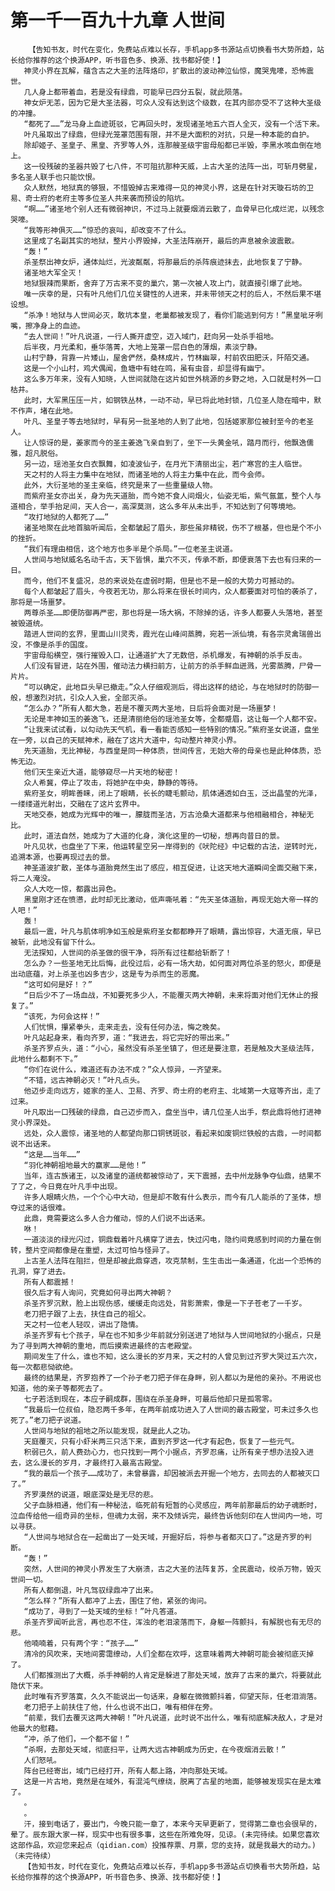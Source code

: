 # 第一千一百九十九章 人世间
        【告知书友，时代在变化，免费站点难以长存，手机app多书源站点切换看书大势所趋，站长给你推荐的这个换源APP，听书音色多、换源、找书都好使！】
       神灵小界在瓦解，蕴含古之大圣的法阵烙印，扩散出的波动神泣仙惊，魔哭鬼嚎，恐怖震世。
       几人身上都带着血，若是没有绿鼎，可能早已四分五裂，就此陨落。
       神女炉无恙，因为它是大圣法器，可众人没有达到这个级数，在其内部亦受不了这种大圣级的冲撞。
       “都死了……”龙马身上血迹斑驳，它再回头时，发现诸圣地五六百人全灭，没有一个活下来。
       叶凡虽取出了绿鼎，但绿光笼罩范围有限，并不是大面积的对抗，只是一种本能的自护。
       除却姬子、圣皇子、黑皇、齐罗等人外，连那艘圣级宇宙母船都已半毁，李黑水咳血倒在地上。
       这一役残破的圣器共毁了七八件，不可阻抗那种天威，上古大圣的法阵一出，可斩月劈星，多名圣人联手也只能饮恨。
       众人默然，地狱真的够狠，不惜毁掉古来难得一见的神灵小界，这是在针对天璇石坊的卫易、奇士府的老府主等多位圣人共来袭而预设的陷坑。
       “啊……”诸圣地个别人还有微弱神识，不过马上就要烟消云散了，血骨早已化成烂泥，以残念哭嚎。
       “我等形神俱灭……”惊恐的哀叫，却改变不了什么。
       这里成了名副其实的地狱，整片小界毁掉，大圣法阵崩开，最后的声息被余波震散。
       “轰！”
       杀圣祭出神女炉，通体灿烂，光波粼粼，将那最后的杀阵痕迹抹去，此地恢复了宁静。
       诸圣地大军全灭！
       地狱狠辣而果断，舍弃了万古来不变的巢穴，第一次被人攻上门，就直接引爆了此地。
       唯一庆幸的是，只有叶凡他们几位关键性的人进来，并未带领天之村的后人，不然后果不堪设想。
       “杀净！地狱与人世间必灭，敢坑本皇，老巢都被发现了，看你们能逃到何方！”黑皇呲牙咧嘴，擦净身上的血迹。
       “去人世间！”叶凡说道，一行人撕开虚空，迈入域门，赶向另一处杀手祖地。
       后半夜，月光柔和，垂华落菁，大地上笼罩一层白色的薄烟，素淡宁静。
       山村宁静，背靠一片矮山，屋舍俨然，桑林成片，竹林幽翠，村前农田肥沃，阡陌交通。
       这是一个小山村，鸡犬偶闻，鱼塘中有蛙在鸣，虽有虫音，却显得有幽宁。
       这么多万年来，没有人知晓，人世间就隐在这片如世外桃源的乡野之地，入口就是村外一口枯井。
       此时，大军黑压压一片，如钢铁丛林，一动不动，早已将此地封锁，几位圣人隐在暗中，默不作声，堵在此地。
       叶凡、圣皇子等去地狱时，早有另一批圣地的人到了此地，包括姬家那位被封至今的老圣人。
       让人惊讶的是，姜家而今的圣主姜逸飞亲自到了，坐下一头黄金吼，踏月而行，他飘逸儒雅，超凡脱俗。
       另一边，瑶池圣女白衣飘舞，如凌波仙子，在月光下清丽出尘，若广寒宫的主人临世。
       天之村的人将主力集中在地狱，而诸圣地的人将主力集中在此，而今会师。
       此外，大衍圣地的圣主亲临，终究是来了一些重量级人物。
       而紫府圣女亦出关，身为先天道胎，而今她不食人间烟火，仙姿无垢，紫气氤氲，整个人与道相合，举手抬足间，天人合一，高深莫测，这么多年从未出手，不知达到了何等境地。
       “攻打地狱的人都死了……”
       诸圣地聚在此地首脑听闻后，全都皱起了眉头，那些虽非精锐，伤不了根基，但也是个不小的挫折。
       “我们有理由相信，这个地方也多半是个杀局。”一位老圣主说道。
       人世间与地狱威名名动千古，天下皆惧，巢穴不灭，传承不断，即便衰落下去也有归来的一日。
       而今，他们不复盛况，总的来说处在虚弱时期，但是也不是一般的大势力可撼动的。
       每个人都皱起了眉头，今夜若无功，那么将来在很长时间内，众人都要面对可怕的袭杀了，那将是一场噩梦。
       两尊杀圣……即便防御再严密，那也将是一场大祸，不除掉的话，许多人都要人头落地，甚至被毁道统。
       踏进人世间的玄界，里面山川灵秀，霞光在山峰间蒸腾，宛若一派仙境，有各宗灵禽瑞兽出没，不像是杀手的国度。
       宇宙母船横空，强行摧毁入口，让通道扩大了无数倍，杀机爆发，有神朝的杀手反击。
       人们没有冒进，站在外围，催动法力横扫前方，让前方的杀手鲜血迸溅，光雾蒸腾，尸骨一片片。
       “可以确定，此地巨头早已撤走。”众人仔细观测后，得出这样的结论，与在地狱时的防御一般，想激烈对抗，引众人入瓮，全部灭杀。
       “怎么办？”所有人都大急，若是不覆灭两大圣地，日后将会面对是一场噩梦！
       无论是丰神如玉的姜逸飞，还是清丽绝俗的瑶池圣女等，全都蹙眉，这让每一个人都不安。
       “让我来试试看，以勾动先天气机，看一看能否感知一些特别的情况。”紫府圣女说道，盘坐在一旁，以自己的天赋神术，融在了这片大道中，勾动整片神灵小界。
       先天道胎，无比神秘，与西皇是同一种体质，世间传言，无始大帝的母亲也是此种体质，恐怖无边。
       他们天生亲近大道，能够窥尽一片天地的秘密！
       众人希冀，停止了攻击，将她护在中央，静静的等待。
       紫府圣女，明眸善睐，闭上了眼睛，长长的睫毛颤动，肌体通透如白玉，泛出晶莹的光泽，一缕缕道光射出，交融在了这片玄界中。
       天地交泰，她成为光辉中的唯一，朦胧而圣洁，万古沧桑大道都来与他相融相合，神秘无比。
       此时，道法自然，她成为了大道的化身，演化这里的一切秘，想再向昔日的景。
       叶凡见状，也盘坐了下来，他运转星空另一岸得到的《吠陀经》中记载的古法，逆转时光，追溯本源，也要再现过去的景。
       神圣道波扩散，圣体与道胎竟然生出了感应，相互促进，让这天地大道瞬间全面交融下来，将二人淹没。
       众人大吃一惊，都露出异色。
       黑皇刚才还在愤懑，此时却无比激动，低声嘶吼着：“先天圣体道胎，再现无始大帝一样的人吧！”
       轰！
       最后一震，叶凡与肌体明净如玉般是紫府圣女都都睁开了眼睛，露出惊容，大道无痕，早已被斩，此地没有留下什么。
       无法探知，人世间的杀圣做的很干净，将所有过往都给斩断了！
       怎么办？一些圣地无比后悔，此役过后，必有一场大劫，如何面对两位杀圣的怒火，即便是出动底蕴，对上杀圣也凶多吉少，这是专为杀而生的恶魔。
       “这可如何是好！？”
       “日后少不了一场血战，不知要死多少人，不能覆灭两大神朝，未来将面对他们无休止的报复了。”
       “该死，为何会这样！”
       人们忧惧，攥紧拳头，走来走去，没有任何办法，悔之晚矣。
       叶凡站起身来，看向齐罗，道：“我进去，将它完好的带出来。”
       杀圣齐罗点头，道：“小心，虽然没有杀圣坐镇了，但还是要注意，若是触及大圣级法阵，此地什么都剩不下。”
       “你们在说什么，难道还有办法不成？”众人惊异，一齐望来。
       “不错，远古神朝必灭！”叶凡点头。
       他迈步走向远方，姬家的圣人、卫易、齐罗、奇士府的老府主、北域第一大寇等齐出，走了过来。
       叶凡取出一口残破的绿鼎，自己迈步而入，盘坐当中，请几位圣人出手，祭此鼎将他打进神灵小界深处。
       远处，众人震惊，诸圣地的人都望向那口铜锈斑驳，看起来如废铜烂铁般的古鼎，一时间都说不出话来。
       “这是……当年……”
       “羽化神朝祖地最大的赢家……是他！”
       当年，连古族诸王，以及诸皇的道统都被惊动了，天下震撼，去中州龙脉争夺仙鼎，结果不了了之，今日竟在叶凡手中出现。
       许多人眼睛火热，一个个心中大动，但是却不敢有什么表示，而今有几人能杀的了圣体，想夺过来的话很难。
       此鼎，竟需要这么多人合力催动，惊的人们说不出话来。
       咻！
       一道淡淡的绿光闪过，铜鼎载着叶凡横穿了进去，快过闪电，隐约间竟感到时间的力量在倒转，整片空间都像是在重塑，太过可怕与怪异了。
       上古圣人法阵在阻拦，但是却被此鼎穿透，攻克禁制，生生击出一条通道，化出一个恐怖的孔洞，穿了进去。
       所有人都震撼！
       很久后才有人询问，究竟如何寻出两大神朝？
       杀圣齐罗沉默，脸上出现伤感，缓缓走向远处，背影萧索，像是一下子苍老了一千岁。
       老刀把子跟了上去，扶住自己的祖父。
       天之村一位老人轻叹，讲出了隐情。
       杀圣齐罗有七个孩子，早在也不知多少年前就分别送进了地狱与人世间地狱的小据点，只是为了寻到两大神朝的重地，而后摸索进最终的古老殿堂。
       期间发生了什么，谁也不知，这么漫长的岁月来，天之村的人曾见到过齐罗大哭过五六次，每一次都悲恸欲绝。
       最终的结果是，齐罗抱养了一个孙子老刀把子伴在身畔，别人都以为是他的亲孙。不用说也知道，他的亲子等都死去了。
       七子若活到现在，本应子嗣成群，围绕在杀圣身畔，可最后他却只是孤零零。
       “我最后一位叔伯，隐忍两千多年，在两年前成功进入了人世间的最古殿堂，可未过多久也死了。”老刀把子说道。
       人世间与地狱的祖地之所以能发现，就是此人之功。
       天庭覆灭，只有小虾米两三只活下来，直到齐罗这一代才有起色，恢复了一些元气。
       积弱已久，前人费劲心力，也只找到一两个小据点，齐罗忍痛，让所有亲子想办法投入进去，这么漫长的岁月，才最终打入最高古殿堂。
       “我的最后一个孩子……成功了，未曾暴露，却因被派去开掘一个地方，去同去的人都被灭口了。”
       齐罗漠然的说道，眼底深处是无尽的悲。
       父子血脉相通，他们有一种秘法，临死前有短暂的心灵感应，两年前那最后的幼子魂断时，泣血传给他一组奇异的坐标，但魂力太弱，来不及倾诉完，最终告诉他刻印在人世间内一地，可以寻获。
       “人世间与地狱合在一起凿出了一处天域，开掘好后，将参与者都灭口了。”这是齐罗的判断。
       “轰！”
       突然，人世间的神灵小界发生了大崩溃，古之大圣的法阵复苏，全民震动，绞杀万物，毁灭世间一切。
       所有人都倒退，叶凡驾驭绿鼎冲了出来。
       “怎么样？”所有人都冲了上去，围住了他，紧张的询问。
       “成功了，寻到了一处天域的坐标！”叶凡答道。
       杀圣齐罗闻听此言，再也忍不住，浑浊的老泪滚落而下，身躯一阵颤抖，有解脱也有无尽的悲。
       他喃喃着，只有两个字：“孩子……”
       清冷的风吹来，天地间雾霭缭动，人们全都在欢呼，这意味着两大神朝可能会被彻底灭掉了。
       人们都推测出了大概，杀手神朝的人肯定是躲进了那处天域，放弃了古来的巢穴，将要就此隐伏下来。
       此时唯有齐罗落寞，久久不能说出一句话来，身躯在微微颤抖着，仰望天际，任老泪淌落。
       老刀把子上前扶住了他，什么也说不出口，唯有相伴在旁。
       “前辈，我们去覆灭这两大神朝！”叶凡说道，此时说不出什么，唯有彻底解决敌人，才是对他最大的慰藉。
       “冲，杀了他们，一个都不留！”
       “杀啊，去那处天域，彻底扫平，让两大远古神朝成为历史，在今夜烟消云散！”
       人们怒吼。
       阵台已经寄出，域门已经打开，所有人都上路，冲向那处天域。
       这是一片古地，竟然是在域外，有混沌气缭绕，脱离了古星的地面，能够被发现实在是太难了。
       。
       。
       汗，接到电话了，要出门，今晚只能一章了，本来今天早更新了，觉得第二章也会很早的，晕了。辰东跟大家一样，现实中也有很多事，这些在所难免呀，见谅。(未完待续。如果您喜欢这部作品，欢迎您来起点（qidian.com）投推荐票、月票，您的支持，就是我最大的动力。)（未完待续）
       【告知书友，时代在变化，免费站点难以长存，手机app多书源站点切换看书大势所趋，站长给你推荐的这个换源APP，听书音色多、换源、找书都好使！】